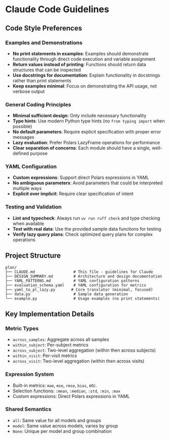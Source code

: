 # Claude Code Guidelines

## Code Style Preferences

### Examples and Demonstrations
- **No print statements in examples**: Examples should demonstrate functionality through direct code execution and variable assignment
- **Return values instead of printing**: Functions should return data structures that can be inspected
- **Use docstrings for documentation**: Explain functionality in docstrings rather than print statements
- **Keep examples minimal**: Focus on demonstrating the API usage, not verbose output

### General Coding Principles
- **Minimal sufficient design**: Only include necessary functionality
- **Type hints**: Use modern Python type hints (no `from typing import` when possible)
- **No default parameters**: Require explicit specification with proper error messages
- **Lazy evaluation**: Prefer Polars LazyFrame operations for performance
- **Clear separation of concerns**: Each module should have a single, well-defined purpose

### YAML Configuration
- **Custom expressions**: Support direct Polars expressions in YAML
- **No ambiguous parameters**: Avoid parameters that could be interpreted multiple ways
- **Explicit over implicit**: Require clear specification of intent

### Testing and Validation
- **Lint and typecheck**: Always run `uv run ruff check` and type checking when available
- **Test with real data**: Use the provided sample data functions for testing
- **Verify lazy query plans**: Check optimized query plans for complex operations

## Project Structure
```
plan/
├── CLAUDE.md                 # This file - guidelines for Claude
├── DESIGN_SUMMARY.md         # Architecture and design documentation
├── YAML_PATTERNS.md          # YAML configuration patterns
├── evaluation_schema.yaml    # YAML configuration for metrics
├── yaml_to_pl_lazy.py       # Core translator (minimal, focused)
├── data.py                   # Sample data generation
└── example.py                # Usage examples (no print statements)
```

## Key Implementation Details

### Metric Types
- `across_samples`: Aggregate across all samples
- `within_subject`: Per-subject metrics
- `across_subject`: Two-level aggregation (within then across subjects)
- `within_visit`: Per-visit metrics
- `across_visit`: Two-level aggregation (within then across visits)

### Expression System
- Built-in metrics: `mae`, `mse`, `rmse`, `bias`, etc.
- Selection functions: `:mean`, `:median`, `:std`, `:min`, `:max`
- Custom expressions: Direct Polars expressions in YAML

### Shared Semantics
- `all`: Same value for all models and groups
- `model`: Same value across models, varies by group
- `None`: Unique per model and group combination